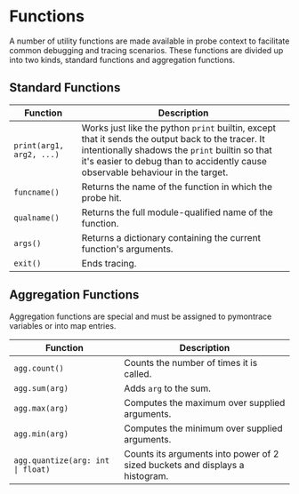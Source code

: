 # Functions

A number of utility functions are made available in probe context to facilitate
common debugging and tracing scenarios.
These functions are divided up into two kinds, standard functions and
aggregation functions.

## Standard Functions

| Function | Description |
|----------|-------------|
| `print(arg1, arg2, ...)` | Works just like the python `print` builtin, except that it sends the output back to the tracer. It intentionally shadows the `print` builtin so that it's easier to debug than to accidently cause observable behaviour in the target. |
| `funcname()` | Returns the name of the function in which the probe hit. |
| `qualname()` | Returns the full module-qualified name of the function. |
| `args()` | Returns a dictionary containing the current function's arguments. |
| `exit()` | Ends tracing. |


## Aggregation Functions

Aggregation functions are special and must be assigned to
pymontrace variables or into map entries.

| Function | Description |
|----------|-------------|
| `agg.count()` | Counts the number of times it is called. |
| `agg.sum(arg)` | Adds `arg` to the sum. |
| `agg.max(arg)` | Computes the maximum over supplied arguments. |
| `agg.min(arg)` | Computes the minimum over supplied arguments. |
| `agg.quantize(arg: int \| float)` | Counts its arguments into power of 2 sized buckets and displays a histogram. |
